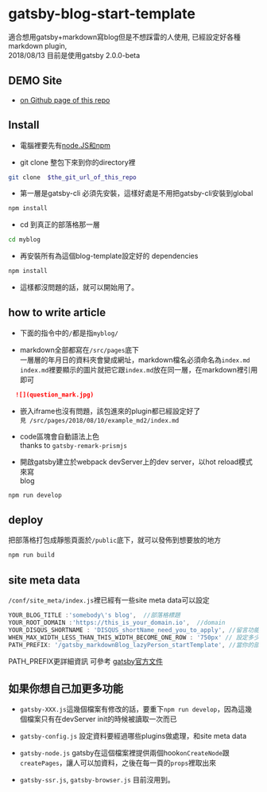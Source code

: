 # gatsby-blog-start-template
適合想用gatsby+markdown寫blog但是不想踩雷的人使用,
已經設定好各種markdown plugin,  
2018/08/13  目前是使用gatsby 2.0.0-beta


## DEMO Site
- [on Github page of this repo](https://akari0624.github.io/gatsby_markdownBlog_lazyPerson_startTemplate/)

## Install

- 電腦裡要先有[node.JS和npm](https://nodejs.org/en/download/)

- git clone 整包下來到你的directory裡  
```sh
git clone  $the_git_url_of_this_repo
```

- 第一層是gatsby-cli 必須先安裝，這樣好處是不用把gatsby-cli安裝到global  
```sh
npm install
```

- cd 到真正的部落格那一層  
```sh
cd myblog
```

- 再安裝所有為這個blog-template設定好的 dependencies  
```sh
npm install
```

- 這樣都沒問題的話，就可以開始用了。  

## how to write article
- 下面的指令中的`/`都是指`myblog/`  

- markdown全部都寫在`/src/pages`底下  
一層層的年月日的資料夾會變成網址，markdown檔名必須命名為`index.md`  
`index.md`裡要顯示的圖片就把它跟`index.md`放在同一層，在markdown裡引用即可  
```markdown
  ![](question_mark.jpg)
```

- 嵌入iframe也沒有問題，該包進來的plugin都已經設定好了  
`見 /src/pages/2018/08/10/example_md2/index.md`  

- code區塊會自動語法上色  
  thanks to `gatsby-remark-prismjs`

- 開啟gatsby建立於webpack devServer上的dev server，以hot reload模式來寫  
blog
```sh
npm run develop
```

## deploy
把部落格打包成靜態頁面於`/public`底下，就可以發佈到想要放的地方  
```sh
npm run build
```

## site meta data
`/conf/site_meta/index.js`裡已經有一些site meta data可以設定  
  ```javaScript
  YOUR_BLOG_TITLE :'somebody\'s blog',  //部落格標題
  YOUR_ROOT_DOMAIN :'https://this_is_your_domain.io',  //domain
  YOUR_DISQUS_SHORTNAME : 'DISQUS_shortName_need_you_to_apply', //留言功能的Disqus shortname,要啟用的話要自己去Disqus申請
  WHEN_MAX_WIDTH_LESS_THAN_THIS_WIDTH_BECOME_ONE_ROW : '750px' // 設定多少寬度以下兩欄的排版會變一欄  
  PATH_PREFIX: '/gatsby_markdownBlog_lazyPerson_startTemplate', //當你的部署環境是有webapp name的時候在用的，demo網站是放在這個repo的github page上，所以目前是這個repo的名稱
```
PATH_PREFIX更詳細資訊 可參考 [gatsby官方文件](https://www.gatsbyjs.org/docs/how-gatsby-works-with-github-pages/)

## 如果你想自己加更多功能

- `gatsby-XXX.js`這幾個檔案有修改的話，要重下`npm run develop`，因為這幾個檔案只有在devServer init的時候被讀取一次而已

- `gatsby-config.js` 設定資料要經過哪些plugins做處理，和site meta data


- `gatsby-node.js`  gatsby在這個檔案裡提供兩個hook`onCreateNode`跟`createPages`，讓人可以加資料，之後在每一頁的`props`裡取出來

- `gatsby-ssr.js`, `gatsby-browser.js` 目前沒用到。



